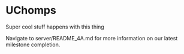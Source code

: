 # UChomps

Super cool stuff happens with this thing

Navigate to server/README_4A.md for more information on our latest milestone completion.
